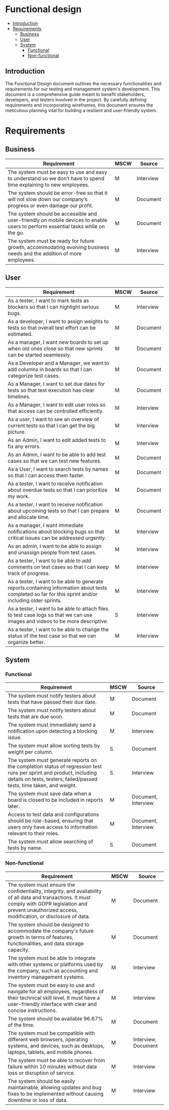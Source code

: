 # Functional design

- [Introduction](./functional-design.md#introduction)
- [Requirements](./functional-design.md#requirements)
  - [Business](./functional-design.md#business)
  - [User](./functional-design.md#user)
  - [System](./functional-design.md#system)
    - [Functional](./functional-design.md#functional)
    - [Non-functional](./functional-design.md#non-functional)

## Introduction

The Functional Design document outlines the necessary functionalities and requirements for our testing and management system's development. This document is a comprehensive guide meant to benefit stakeholders, developers, and testers involved in the project. By carefully defining requirements and incorporating wireframes, this document ensures the meticulous planning vital for building a resilient and user-friendly system.

# Requirements

## Business

| Requirement                                                                                                                     | MSCW | Source    |
|---------------------------------------------------------------------------------------------------------------------------------|------|-----------|
| The system must be easy to use and easy to understand so we don’t have to spend time explaining to new employees.               | M    | Interview |
| The system should be error-free so that it will not slow down our company’s progress or even damage our profit.                 | M    | Document  |
| The system should be accessible and user-friendly on mobile devices to enable users to perform essential tasks while on the go. | M    | Document  |
| The system must be ready for future growth, accommodating evolving business needs and the addition of more employees.           | M    | Interview |

## User

| Requirement                                                                                                                                            | MSCW | Source    |
|--------------------------------------------------------------------------------------------------------------------------------------------------------|------|-----------|
| As a tester, I want to mark tests as blockers so that I can highlight serious bugs.                                                                    | M    | Interview |
| As a developer, I want to assign weights to tests so that overall test effort can be estimated.                                                        | M    | Document  |
| As a manager, I want new boards to set up when old ones close so that new sprints can be started seamlessly.                                           | M    | Document  |
| As a Developer and a Manager, we want to add columns in boards so that I can categorize test cases.                                                    | M    | Document  |
| As a Manager, I want to set due dates for tests so that test execution has clear timelines.                                                            | M    | Document  |
| As a Manager, I want to edit user roles so that access can be controlled efficiently.                                                                  | M    | Interview |
| As a user, I want to see an overview of current tests so that I can get the big picture.                                                               | M    | Interview |
| As an Admin, I want to edit added tests to fix any errors.                                                                                             | M    | Interview |
| As an Admin, I want to be able to add test cases so that we can test new features.                                                                     | M    | Document  |
| As a User, I want to search tests by names so that I can access them faster.                                                                           | M    | Document  |
| As a tester, I want to receive notification about overdue tests so that I can prioritize my work.                                                      | M    | Document  |
| As a tester, I want to receive notification about upcoming tests so that I can prepare and allocate time.                                              | M    | Document  |
| As a manager, I want immediate notifications about blocking bugs so that critical issues can be addressed urgently.                                    | M    | Interview |
| As an admin, I want to be able to assign and unassign people from test cases.                                                                          | M    | Interview |
| As a tester, I want to be able to add comments on test cases so that I can keep track of progress.                                                     | M    | Interview |
| As a tester, I want to be able to generate reports containing information about tests completed so far for this sprint and/or including older sprints. | M    | Interview |
| As a tester, I want to be able to attach files to test case logs so that we can use images and videos to be more descriptive.                          | S    | Interview |
| As a tester, I want to be able to change the status of the test case so that we can organize better.                                                   | M    | Interview |


## System

### Functional

| Requirement                                                                                                                                                                                 | MSCW | Source              |
|---------------------------------------------------------------------------------------------------------------------------------------------------------------------------------------------|------|---------------------|
| The system must notify testers about tests that have passed their due date.                                                                                                                 | M    | Document            |
| The system must notify testers about tests that are due soon.                                                                                                                               | M    | Document            |
| The system must immediately send a notification upon detecting a blocking issue.                                                                                                            | M    | Interview           |
| The system must allow sorting tests by weight per column.                                                                                                                                   | S    | Document            |
| The system must generate reports on the completion status of regression test runs per sprint and product, including details on tests, testers, failed/passed tests, time taken, and weight. | S    | Interview           |
| The system must save data when a board is closed to be included in reports later.                                                                                                           | M    | Document, Interview |
| Access to test data and configurations should be role-based, ensuring that users only have access to information relevant to their roles.                                                   | M    | Document, Interview |
| The system must allow searching of tests by name.                                                                                                                                           | S    | Document            |

### Non-functional

| Requirement                                                                                                                                                                                                      | MSCW | Source              |
|------------------------------------------------------------------------------------------------------------------------------------------------------------------------------------------------------------------|------|---------------------|
| The system must ensure the confidentiality, integrity, and availability of all data and transactions. It must comply with GDPR legislation and prevent unauthorized access, modification, or disclosure of data. | M    | Document            |
| The system should be designed to accommodate the company's future growth in terms of features, functionalities, and data storage capacity.                                                                       | M    | Document            |
| The system must be able to integrate with other systems or platforms used by the company, such as accounting and inventory management systems.                                                                   | M    | Interview           |
| The system must be easy to use and navigate for all employees, regardless of their technical skill level. It must have a user-friendly interface with clear and concise instructions.                            | M    | Interview           |
| The system should be available 96.67% of the time.                                                                                                                                                               | M    | Document            |
| The system must be compatible with different web browsers, operating systems, and devices, such as desktops, laptops, tablets, and mobile phones.                                                                | M    | Interview, Document |
| The system must be able to recover from failure within 10 minutes without data loss or disruption of service.                                                                                                    | M    | Interview           |
| The system should be easily maintainable, allowing updates and bug fixes to be implemented without causing downtime or loss of data.                                                                             | M    | Interview           |
